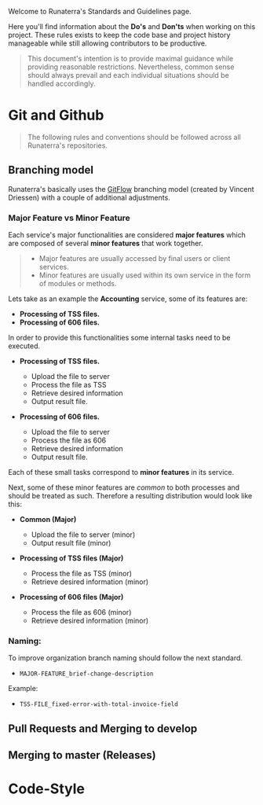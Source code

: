 Welcome to Runaterra's Standards and Guidelines page.

Here you'll find information about the **Do's** and **Don'ts** when working on this project. These rules exists to keep the code base and project history manageable while still allowing contributors to be productive.

> This document's intention is to provide maximal guidance while providing reasonable restrictions. Nevertheless, common sense should always prevail and each individual situations should be handled accordingly.

# Git and Github

> The following rules and conventions should be followed across all Runaterra's repositories.

## Branching model

Runaterra's basically uses the [GitFlow](https://datasift.github.io/gitflow/IntroducingGitFlow.html) branching model (created by Vincent Driessen) with a couple of additional adjustments.

### **Major Feature vs Minor Feature**
Each service's major functionalities are considered **major features** which are composed of several **minor features** that work together.
> - Major features are usually accessed by final users or client services.
> - Minor features are usually used within its own service in the form of modules or methods.

Lets take as an example the **Accounting** service, some of its features are:
 - **Processing of TSS files.**
 - **Processing of 606 files.**

In order to provide this functionalities some internal tasks need to be executed.

 - **Processing of TSS files.**
    - Upload the file to server
    - Process the file as TSS
    - Retrieve desired information
    - Output result file.

 - **Processing of 606 files.**
    - Upload the file to server
    - Process the file as 606
    - Retrieve desired information
    - Output result file.
 
Each of these small tasks correspond to **minor features** in its service. 

Next, some of these minor features are *common* to both processes and should be treated as such. Therefore a resulting distribution would look like this:


 - **Common (Major)**
    - Upload the file to server (minor)
    - Output result file (minor)

 - **Processing of TSS files (Major)**
    - Process the file as TSS (minor)
    - Retrieve desired information (minor)

 - **Processing of 606 files (Major)**
    - Process the file as 606 (minor)
    - Retrieve desired information (minor)

### **Naming**:

To improve organization branch naming should follow the next standard.
 - `MAJOR-FEATURE_brief-change-description`
    
Example: 
 - `TSS-FILE_fixed-error-with-total-invoice-field`

## Pull Requests and Merging to develop

## Merging to master (Releases)

## 
# Code-Style
